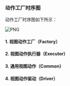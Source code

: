 ### 动作工厂时序图

动作工厂时序图如下所示：

![PNG](..\..\images\11.png)

#### 1. 视图动作工厂（Factory）


#### 2. 视图动作执行器（Executor）


#### 3. 通用视图动作（Common）


#### 4. 视图动作驱动（Driver）



